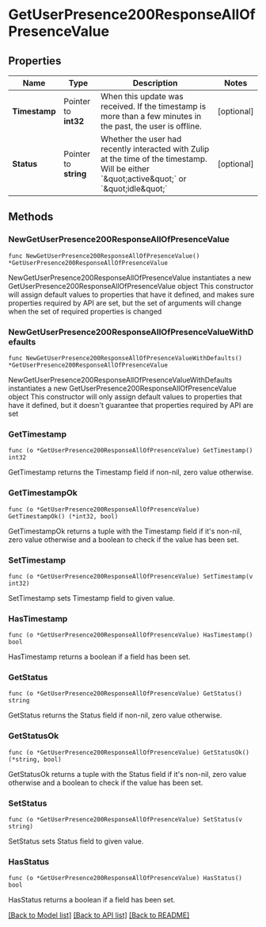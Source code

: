 # GetUserPresence200ResponseAllOfPresenceValue

## Properties

Name | Type | Description | Notes
------------ | ------------- | ------------- | -------------
**Timestamp** | Pointer to **int32** | When this update was received. If the timestamp is more than a few minutes in the past, the user is offline.  | [optional] 
**Status** | Pointer to **string** | Whether the user had recently interacted with Zulip at the time of the timestamp.  Will be either &#x60;\&quot;active\&quot;&#x60; or &#x60;\&quot;idle\&quot;&#x60;  | [optional] 

## Methods

### NewGetUserPresence200ResponseAllOfPresenceValue

`func NewGetUserPresence200ResponseAllOfPresenceValue() *GetUserPresence200ResponseAllOfPresenceValue`

NewGetUserPresence200ResponseAllOfPresenceValue instantiates a new GetUserPresence200ResponseAllOfPresenceValue object
This constructor will assign default values to properties that have it defined,
and makes sure properties required by API are set, but the set of arguments
will change when the set of required properties is changed

### NewGetUserPresence200ResponseAllOfPresenceValueWithDefaults

`func NewGetUserPresence200ResponseAllOfPresenceValueWithDefaults() *GetUserPresence200ResponseAllOfPresenceValue`

NewGetUserPresence200ResponseAllOfPresenceValueWithDefaults instantiates a new GetUserPresence200ResponseAllOfPresenceValue object
This constructor will only assign default values to properties that have it defined,
but it doesn't guarantee that properties required by API are set

### GetTimestamp

`func (o *GetUserPresence200ResponseAllOfPresenceValue) GetTimestamp() int32`

GetTimestamp returns the Timestamp field if non-nil, zero value otherwise.

### GetTimestampOk

`func (o *GetUserPresence200ResponseAllOfPresenceValue) GetTimestampOk() (*int32, bool)`

GetTimestampOk returns a tuple with the Timestamp field if it's non-nil, zero value otherwise
and a boolean to check if the value has been set.

### SetTimestamp

`func (o *GetUserPresence200ResponseAllOfPresenceValue) SetTimestamp(v int32)`

SetTimestamp sets Timestamp field to given value.

### HasTimestamp

`func (o *GetUserPresence200ResponseAllOfPresenceValue) HasTimestamp() bool`

HasTimestamp returns a boolean if a field has been set.

### GetStatus

`func (o *GetUserPresence200ResponseAllOfPresenceValue) GetStatus() string`

GetStatus returns the Status field if non-nil, zero value otherwise.

### GetStatusOk

`func (o *GetUserPresence200ResponseAllOfPresenceValue) GetStatusOk() (*string, bool)`

GetStatusOk returns a tuple with the Status field if it's non-nil, zero value otherwise
and a boolean to check if the value has been set.

### SetStatus

`func (o *GetUserPresence200ResponseAllOfPresenceValue) SetStatus(v string)`

SetStatus sets Status field to given value.

### HasStatus

`func (o *GetUserPresence200ResponseAllOfPresenceValue) HasStatus() bool`

HasStatus returns a boolean if a field has been set.


[[Back to Model list]](../README.md#documentation-for-models) [[Back to API list]](../README.md#documentation-for-api-endpoints) [[Back to README]](../README.md)


